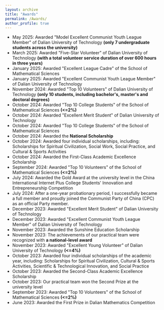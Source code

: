 ```yaml
---
layout: archive
title: "Awards"
permalink: /Awards/  
author_profile: true
---
```


* May 2025: Awarded "Model Excellent Communist Youth League Member" of Dalian University of Technology **(only 7 undergraduate students across the university)**
* March 2025: Awarded "Five-Star Volunteer" of Dalian University of Technology **(with a total volunteer service duration of over 600 hours in three years)**
* January 2025: Awarded "Excellent League Cadre" of the School of Mathematical Sciences
* January 2025: Awarded "Excellent Communist Youth League Member" of Dalian University of Technology
* November 2024: Awarded "Top 10 Volunteers" of Dalian University of Technology **(only 10 students, including bachelor's, master's and doctoral degrees)**
* October 2024: Awarded "Top 10 College Students" of the School of Mathematical Sciences **(<=2%)**
* October 2024: Awarded "Excellent Merit Student" of Dalian University of Technology
* October 2024: Awarded "Top 10 College Students" of the School of Mathematical Sciences
* October 2024: Awarded the **National Scholarship**
* October 2024: Awarded four individual scholarships, including: Scholarships for Spiritual Civilization, Social Work, Social Practice, and Cultural & Sports Activities
* October 2024: Awarded the First-Class Academic Excellence Scholarship
* September 2024: Awarded "Top 10 Volunteers" of the School of Mathematical Sciences **(<=2%)**
* July 2024: Awarded the Gold Award at the university level in the China International Internet Plus College Students' Innovation and Entrepreneurship Competition
* July 2024: After a one-year probationary period, I successfully became a full member and proudly joined the Communist Party of China (CPC) as an official Party member.
* December 2023: Awarded "Excellent Merit Student" of Dalian University of Technology
* December 2023: Awarded "Excellent Communist Youth League Member" of Dalian University of Technology
* November 2023: Awarded the Sunshine Education Scholarship
* November 2023: The achievements of our practical team were recognized with **a national-level award**
* November 2023: Awarded "Excellent Young Volunteer" of Dalian University of Technology **(<=4%)**
* October 2023: Awarded four individual scholarships of the academic year, including: Scholarships for Spiritual Civilization, Cultural & Sports Activities, Scientific & Technological Innovation, and Social Practice
* October 2023: Awarded the Second-Class Academic Excellence Scholarship
* October 2023: Our practical team won the Second Prize at the university level
* September 2023: Awarded "Top 10 Volunteers" of the School of Mathematical Sciences **(<=2%)**
* June 2023: Awarded the First Prize in Dalian Mathematics Competition
